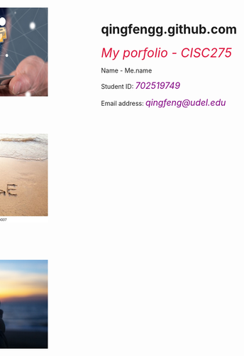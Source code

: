 # qingfengg.github.com
<html>
<style>
a{color:blue;}
a:hover{color:red;}
body
  {
    background-image:url(pexx.jpg);}
.BLUE {
  color: blue;
  font-size:140%;}
.YELLOW{
  color: purple;
  font-size:140%
}
.Title{
  color:crimson;
  font-size:200%}
.second{ position: relative; right: 420px; bottom:240px}
.third{position: relative; bottom:190px; right:420px}
.forth{position: relative; right:420px; bottom:140px}
  </style>
  <head>
    <script src="script.js"></script>
      <em class="Title">My porfolio - CISC275</em>  
  </head>
  <body>  
    <p> 
      Name - Me.name
    </p>
    <p>
      Student ID: <em class="YELLOW">702519749</em>
    </p>
    <p>
      Email address: <em class="YELLOW">qingfeng@udel.edu</em>
    </p>
    <p class="second">
      <img src="central-repository-scaled.jpg" width="300" height="200" >
      <br><a href="https://github.com/QingFenGG/qingfengg.github.com" > <strong>My Github Repository</strong> </a>
    </p>
  <p class="third">
      <img src="change.jpg" width="300" height="200">
      <br><a href="https://qingfengg.github.io/changelog.html" > <strong>Change Log</strong> </a>
  </p>

  <p class="forth">
      <img src="future.jpg" width="300" height="200">
      <br><a href="https://qingfengg.github.io/TODO.html" > <strong>TODO</strong> </a>
  </p>
  </body>

  <script>
    var surname = prompt("Greetings friend, just enter everything you want to enter my portfolio!");
  </script>
</html>
